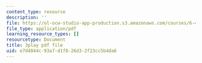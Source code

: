 ```yaml
---
content_type: resource
description: ''
file: https://ol-ocw-studio-app-production.s3.amazonaws.com/courses/6-451-principles-of-digital-communication-ii-spring-2005/e7d4844c93a7d1f826d32f23cc5b4da6_dy44BdqxRAo.pdf
file_type: application/pdf
learning_resource_types: []
resourcetype: Document
title: 3play pdf file
uid: e7d4844c-93a7-d1f8-26d3-2f23cc5b4da6
---
```

